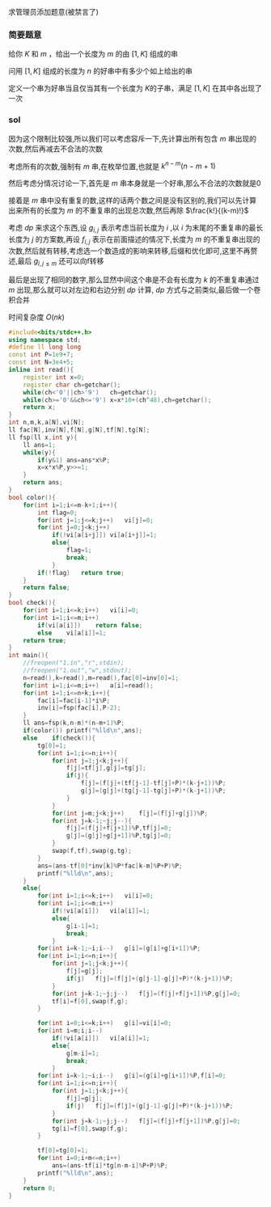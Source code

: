 求管理员添加题意(被禁言了)

### 简要题意

给你 $K$ 和 $m$ ，给出一个长度为 $m$ 的由 $[1,K]$ 组成的串

问用 $[1,K]$ 组成的长度为 $n$ 的好串中有多少个如上给出的串

定义一个串为好串当且仅当其有一个长度为 $K$的子串，满足 $[1,K]$ 在其中各出现了一次

### sol
因为这个限制比较强,所以我们可以考虑容斥一下,先计算出所有包含 $m$ 串出现的次数,然后再减去不合法的次数

考虑所有的次数,强制有 $m$ 串,在枚举位置,也就是 $k^{n-m}(n-m+1)$

然后考虑分情况讨论一下,首先是 $m$ 串本身就是一个好串,那么不合法的次数就是0

接着是 $m$ 串中没有重复的数,这样的话两个数之间是没有区别的,我们可以先计算出来所有的长度为 $m$ 的不重复串的出现总次数,然后再除 $\frac{k!}{(k-m)!}$

考虑 $dp$ 来求这个东西,设 $g_{i,j}$ 表示考虑当前长度为 $i$ ,以 $i$ 为末尾的不重复串的最长长度为 $j$ 的方案数,再设 $f_{i,j}$ 表示在前面描述的情况下,长度为 $m$ 的不重复串出现的次数,然后就有转移,考虑选一个数造成的影响来转移,后缀和优化即可,这里不再赘述,最后 $g_{i,j\le m}$ 还可以向f转移

最后是出现了相同的数字,那么显然中间这个串是不会有长度为 $k$ 的不重复串通过  $m$ 出现,那么就可以对左边和右边分别 $dp$ 计算, $dp$ 方式与之前类似,最后做一个卷积合并

时间复杂度 $O(nk)$

```cpp
#include<bits/stdc++.h>
using namespace std;
#define ll long long
const int P=1e9+7;
const int N=3e4+5;
inline int read(){
	register int x=0;
	register char ch=getchar();
	while(ch<'0'||ch>'9')	ch=getchar();
	while(ch>='0'&&ch<='9')	x=x*10+(ch^48),ch=getchar();
	return x;
}
int n,m,k,a[N],vi[N];
ll fac[N],inv[N],f[N],g[N],tf[N],tg[N];
ll fsp(ll x,int y){
	ll ans=1;
	while(y){
		if(y&1)	ans=ans*x%P;
		x=x*x%P,y>>=1;
	}
	return ans;
}
bool color(){
	for(int i=1;i<=m-k+1;i++){
		int flag=0;
		for(int j=1;j<=k;j++)	vi[j]=0;
		for(int j=0;j<k;j++)
			if(!vi[a[i+j]])	vi[a[i+j]]=1;
			else{
				flag=1;
				break;
			}
		if(!flag)	return true;
	}
	return false;
}
bool check(){
	for(int i=1;i<=k;i++)	vi[i]=0;
	for(int i=1;i<=m;i++)
		if(vi[a[i]])	return false;
		else	vi[a[i]]=1;
	return true;
}
int main(){
	//freopen("1.in","r",stdin);
	//freopen("1.out","w",stdout);
	n=read(),k=read(),m=read(),fac[0]=inv[0]=1;
	for(int i=1;i<=m;i++)	a[i]=read();
	for(int i=1;i<=n+k;i++){
		fac[i]=fac[i-1]*i%P;
		inv[i]=fsp(fac[i],P-2);
	}
	ll ans=fsp(k,n-m)*(n-m+1)%P;
	if(color())	printf("%lld\n",ans);
	else	if(check()){
		tg[0]=1;
		for(int i=1;i<=n;i++){
			for(int j=1;j<k;j++){
				f[j]=tf[j],g[j]=tg[j];
				if(j){
					f[j]=(f[j]+(tf[j-1]-tf[j]+P)*(k-j+1))%P;
					g[j]=(g[j]+(tg[j-1]-tg[j]+P)*(k-j+1))%P;
				}
			}
			for(int j=m;j<k;j++)	f[j]=(f[j]+g[j])%P;
			for(int j=k-1;~j;j--){
				f[j]=(f[j]+f[j+1])%P,tf[j]=0;
				g[j]=(g[j]+g[j+1])%P,tg[j]=0;
			}
			swap(f,tf),swap(g,tg);
		}
		ans=(ans-tf[0]*inv[k]%P*fac[k-m]%P+P)%P;
		printf("%lld\n",ans);
	}
	else{
		for(int i=1;i<=k;i++)	vi[i]=0;
		for(int i=1;i<=m;i++)
			if(!vi[a[i]])	vi[a[i]]=1;
			else{
				g[i-1]=1;
				break;
			}
		for(int i=k-1;~i;i--)	g[i]=(g[i]+g[i+1])%P;
		for(int i=1;i<=n;i++){
			for(int j=1;j<k;j++){
				f[j]=g[j];
				if(j)	f[j]=(f[j]+(g[j-1]-g[j]+P)*(k-j+1))%P;
			}
			for(int j=k-1;~j;j--)	f[j]=(f[j]+f[j+1])%P,g[j]=0;
			tf[i]=f[0],swap(f,g);
		}

		for(int i=0;i<=k;i++)	g[i]=vi[i]=0;
		for(int i=m;i;i--)
			if(!vi[a[i]])	vi[a[i]]=1;
			else{
				g[m-i]=1;
				break;
			}
		for(int i=k-1;~i;i--)	g[i]=(g[i]+g[i+1])%P,f[i]=0;
		for(int i=1;i<=n;i++){
			for(int j=1;j<k;j++){
				f[j]=g[j];
				if(j)	f[j]=(f[j]+(g[j-1]-g[j]+P)*(k-j+1))%P;
			}
			for(int j=k-1;~j;j--)	f[j]=(f[j]+f[j+1])%P,g[j]=0;
			tg[i]=f[0],swap(f,g);
		}

		tf[0]=tg[0]=1;
		for(int i=0;i+m<=n;i++)
			ans=(ans-tf[i]*tg[n-m-i]%P+P)%P;
		printf("%lld\n",ans);
	}
	return 0;
}

```
